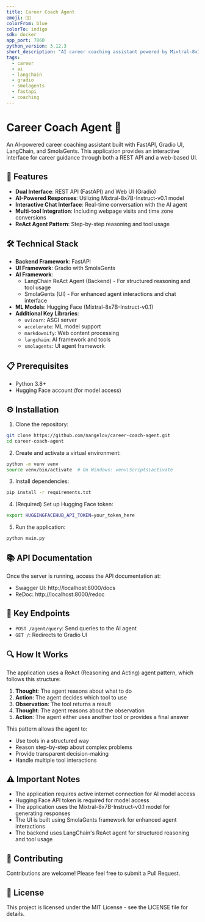 ```yaml
---
title: Career Coach Agent
emoji: 🧑‍💼
colorFrom: blue
colorTo: indigo
sdk: docker
app_port: 7860
python_version: 3.12.3
short_description: "AI career coaching assistant powered by Mixtral-8x7B."
tags:
  - career
  - ai
  - langchain
  - gradio
  - smolagents
  - fastapi
  - coaching
---
```


# Career Coach Agent 🤖

An AI-powered career coaching assistant built with FastAPI, Gradio UI, LangChain, and SmolaGents. This application provides an interactive interface for career guidance through both a REST API and a web-based UI.

## 🚀 Features

- **Dual Interface**: REST API (FastAPI) and Web UI (Gradio)
- **AI-Powered Responses**: Utilizing Mixtral-8x7B-Instruct-v0.1 model
- **Interactive Chat Interface**: Real-time conversation with the AI agent
- **Multi-tool Integration**: Including webpage visits and time zone conversions
- **ReAct Agent Pattern**: Step-by-step reasoning and tool usage

## 🛠️ Technical Stack

- **Backend Framework**: FastAPI
- **UI Framework**: Gradio with SmolaGents
- **AI Framework**: 
  - LangChain ReAct Agent (Backend) - For structured reasoning and tool usage
  - SmolaGents (UI) - For enhanced agent interactions and chat interface
- **ML Models**: Hugging Face (Mixtral-8x7B-Instruct-v0.1)
- **Additional Key Libraries**:
  - `uvicorn`: ASGI server
  - `accelerate`: ML model support
  - `markdownify`: Web content processing
  - `langchain`: AI framework and tools
  - `smolagents`: UI agent framework

## 📋 Prerequisites

- Python 3.8+
- Hugging Face account (for model access)

## ⚙️ Installation

1. Clone the repository:
```bash
git clone https://github.com/nangelov/career-coach-agent.git
cd career-coach-agent
```

2. Create and activate a virtual environment:
```bash
python -m venv venv
source venv/bin/activate  # On Windows: venv\Scripts\activate
```

3. Install dependencies:
```bash
pip install -r requirements.txt
```

4. (Required) Set up Hugging Face token:
```bash
export HUGGINGFACEHUB_API_TOKEN=your_token_here
```

5. Run the application:
```bash
python main.py
```

## 📚 API Documentation

Once the server is running, access the API documentation at:
- Swagger UI: http://localhost:8000/docs
- ReDoc: http://localhost:8000/redoc

## 🔑 Key Endpoints

- `POST /agent/query`: Send queries to the AI agent
- `GET /`: Redirects to Gradio UI

## 🔍 How It Works

The application uses a ReAct (Reasoning and Acting) agent pattern, which follows this structure:
1. **Thought**: The agent reasons about what to do
2. **Action**: The agent decides which tool to use
3. **Observation**: The tool returns a result
4. **Thought**: The agent reasons about the observation
5. **Action**: The agent either uses another tool or provides a final answer

This pattern allows the agent to:
- Use tools in a structured way
- Reason step-by-step about complex problems
- Provide transparent decision-making
- Handle multiple tool interactions

## ⚠️ Important Notes

- The application requires active internet connection for AI model access
- Hugging Face API token is required for model access
- The application uses the Mixtral-8x7B-Instruct-v0.1 model for generating responses
- The UI is built using SmolaGents framework for enhanced agent interactions
- The backend uses LangChain's ReAct agent for structured reasoning and tool usage

## 🤝 Contributing

Contributions are welcome! Please feel free to submit a Pull Request.

## 📄 License

This project is licensed under the MIT License - see the LICENSE file for details.
